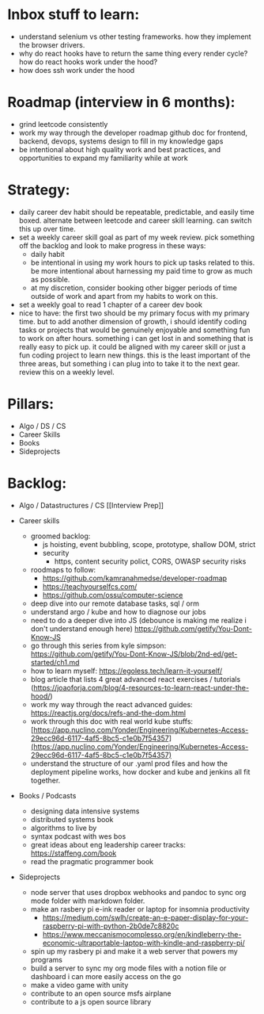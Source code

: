 # Inbox stuff to learn:
- understand selenium vs other testing frameworks. how they implement the browser drivers.
- why do react hooks have to return the same thing every render cycle? how do react hooks work under the hood?
- how does ssh work under the hood
# Roadmap (interview in 6 months):
- grind leetcode consistently
- work my way through the developer roadmap github doc for frontend, backend, devops, systems design to fill in my knowledge gaps
- be intentional about high quality work and best practices, and opportunities to expand my familiarity while at work
# Strategy:
- daily career dev habit should be repeatable, predictable, and easily time boxed. alternate between leetcode and career skill learning. can switch this up over time.
- set a weekly career skill goal as part of my week review. pick something off the backlog and look to make progress in these ways:
    - daily habit
    - be intentional in using my work hours to pick up tasks related to this. be more intentional about harnessing my paid time to grow as much as possible.
    - at my discretion, consider booking other bigger periods of time outside of work and apart from my habits to work on this.
- set a weekly goal to read 1 chapter of a career dev book
- nice to have: the first two should be my primary focus with my primary time. but to add another dimension of growth, i should identify coding tasks or projects that would be genuinely enjoyable and something fun to work on after hours. something i can get lost in and something that is really easy to pick up. it could be aligned with my career skill or just a fun coding project to learn new things. this is the least important of the three areas, but something i can plug into to take it to the next gear. review this on a weekly level.
# Pillars:
- Algo / DS / CS
- Career Skills
- Books
- Sideprojects
# Backlog:
- Algo / Datastructures / CS [[Interview Prep]]

- Career skills
    - groomed backlog:
        - js hoisting, event bubbling, scope, prototype, shallow DOM, strict
        - security
            - https, content security polict, CORS, OWASP security risks
    - roodmaps to follow:
        - https://github.com/kamranahmedse/developer-roadmap
        - https://teachyourselfcs.com/
        - https://github.com/ossu/computer-science
    - deep dive into our remote database tasks, sql / orm
    - understand argo / kube and how to diagnose our jobs
    - need to do a deeper dive into JS (debounce is making me realize i don't understand enough here) https://github.com/getify/You-Dont-Know-JS
    - go through this series from kyle simpson: https://github.com/getify/You-Dont-Know-JS/blob/2nd-ed/get-started/ch1.md
    - how to learn myself: https://egoless.tech/learn-it-yourself/
    - blog article that lists 4 great advanced react exercises / tutorials (https://joaoforja.com/blog/4-resources-to-learn-react-under-the-hood/)
    - work my way through the react advanced guides: https://reactjs.org/docs/refs-and-the-dom.html
    - work through this doc with real world kube stuffs: [https://app.nuclino.com/Yonder/Engineering/Kubernetes-Access-29ecc96d-6117-4af5-8bc5-c1e0b7f54357](https://app.nuclino.com/Yonder/Engineering/Kubernetes-Access-29ecc96d-6117-4af5-8bc5-c1e0b7f54357)
    - understand the structure of our .yaml prod files and how the deployment pipeline works, how docker and kube and jenkins all fit together.
- Books / Podcasts
    - designing data intensive systems
    - distributed systems book
    - algorithms to live by
    - syntax podcast with wes bos
    - great ideas about eng leadership career tracks:  https://staffeng.com/book
    - read the pragmatic programmer book
- Sideprojects
    - node server that uses dropbox webhooks and pandoc to sync org mode folder with markdown folder.
    - make an rasbery pi e-ink reader or laptop for insomnia productivity
        - https://medium.com/swlh/create-an-e-paper-display-for-your-raspberry-pi-with-python-2b0de7c8820c
        - https://www.meccanismocomplesso.org/en/kindleberry-the-economic-ultraportable-laptop-with-kindle-and-raspberry-pi/
    - spin up my rasbery pi and make it a web server that powers my programs
    - build a server to sync my org mode files with a notion file or dashboard i can more easily access on the go
    - make a video game with unity
    - contribute to an open source msfs airplane
    - contribute to a js open source library
